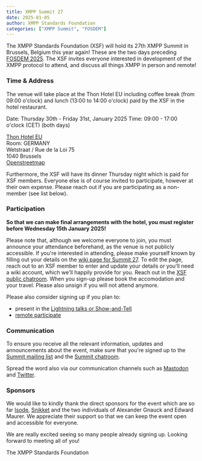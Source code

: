 ```yaml
---
title: XMPP Summit 27
date: 2025-01-05
author: XMPP Standards Foundation
categories: ["XMPP Summit", "FOSDEM"]
---
```


The XMPP Standards Foundation (XSF) will hold its 27th XMPP Summit in Brussels, Belgium this year again!
These are the two days preceding [FOSDEM 2025](/2025/01/xmpp-at-fosdem-2025/).  <!-- FIX: The link doesn't exist -->
The XSF invites everyone interested in development of the XMPP protocol to attend, and discuss all things XMPP in person and remote!

### Time & Address

The venue will take place at the Thon Hotel EU including coffee break (from 09:00 o'clock) and lunch (13:00 to 14:00 o'clock) paid by the XSF in the hotel restaurant.

Date: Thursday 30th - Friday 31st, January 2025
Time: 09:00 - 17:00 o'clock (CET) (both days)

[Thon Hotel EU](https://www.thonhotels.com/de/hotels/belgien/brussel/thon-hotel-eu/)  
Room: GERMANY  
Wetstraat / Rue de la Loi 75  
1040 Brussels  
[Openstreetmap](https://osm.org/go/0EoS9cWe0?layers=N&m=)

Furthermore, the XSF will have its dinner Thursday night which is paid for XSF members.
Everyone else is of course invited to participate, however at their own expense.
Please reach out if you are participating as a non-member (see list below).

### Participation

**So that we can make final arrangements with the hotel, you must register before Wednesday 15th January 2025!**

Please note that, although we welcome everyone to join, you must announce your attendance beforehand, as the venue is not publicly accessible.
If you're interested in attending, please make yourself known by filling out your details on the [wiki page for Summit 27](https://wiki.xmpp.org/web/Conferences/Summit_27). <!-- FIX: The link doesn't exist -->
To edit the page, reach out to an XSF member to enter and update your details or you'll need a wiki account, which we'll happily provide for you.
Reach out in the [XSF public chatroom](/chat#converse/room?jid=xsf@muc.xmpp.org).
When you sign-up please book the accomodation and your travel.
Please also unsign if you will not attend anymore.

Please also consider signing up if you plan to:

- present in the [Lightning talks or Show-and-Tell](https://wiki.xmpp.org/web/Conferences/Summit_27#Lightning_talks_&_Show-and-tell)
- [remote participate](https://wiki.xmpp.org/web/Conferences/Summit_27#Remote_Participation)

### Communication

To ensure you receive all the relevant information, updates and announcements about the event, make sure that you're signed up to the [Summit mailing list](https://mail.jabber.org/mailman/listinfo/summit) and the [Summit chatroom](xmpp:summit@muc.xmpp.org?join).

Spread the word also via our communication channels such as [Mastodon](https://fosstodon.org/@xmpp) and [Twitter](https://twitter.com/xmpp).

### Sponsors
<!-- I'm leaving this as a place holder because I don't know about any Sponsors we may have -->

We would like to kindly thank the direct sponsors for the event which are so far [Isode](https://www.isode.com/), [Snikket](https://snikket.org/) and the two individuals of Alexander Gnauck and Edward Maurer.
We appreciate their support so that we can keep the event open and accessible for everyone.
  
We are really excited seeing so many people already signing up. Looking forward to meeting all of you!  
  
The XMPP Standards Foundation
